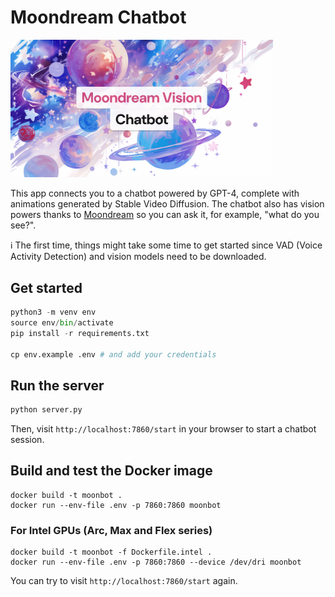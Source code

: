 # Moondream Chatbot

<img src="image.png" width="420px">


This app connects you to a chatbot powered by GPT-4, complete with animations generated by Stable Video Diffusion. The chatbot also has vision powers thanks to [Moondream](https://moondream.ai) so you can ask it, for example, "what do you see?".

ℹ️ The first time, things might take some time to get started since VAD (Voice Activity Detection) and vision models need to be downloaded.

## Get started

```python
python3 -m venv env
source env/bin/activate
pip install -r requirements.txt

cp env.example .env # and add your credentials

```

## Run the server

```bash
python server.py
```

Then, visit `http://localhost:7860/start` in your browser to start a chatbot
session.

## Build and test the Docker image

```
docker build -t moonbot .
docker run --env-file .env -p 7860:7860 moonbot
```

### For Intel GPUs (Arc, Max and Flex series)

```
docker build -t moonbot -f Dockerfile.intel .
docker run --env-file .env -p 7860:7860 --device /dev/dri moonbot
```

You can try to visit `http://localhost:7860/start` again.
